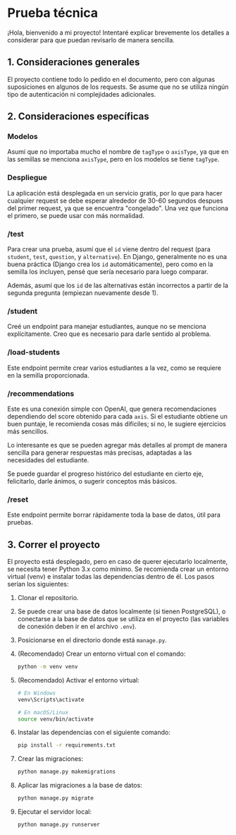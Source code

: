 # Prueba técnica

¡Hola, bienvenido a mi proyecto! Intentaré explicar brevemente los detalles a considerar para que puedan revisarlo de manera sencilla.

## 1. Consideraciones generales

El proyecto contiene todo lo pedido en el documento, pero con algunas suposiciones en algunos de los requests. Se asume que no se utiliza ningún tipo de autenticación ni complejidades adicionales.

## 2. Consideraciones específicas

### Modelos

Asumí que no importaba mucho el nombre de `tagType` o `axisType`, ya que en las semillas se menciona `axisType`, pero en los modelos se tiene `tagType`.

### Despliegue

La aplicación está desplegada en un servicio gratis, por lo que para hacer cualquier request se debe esperar alrededor de 30-60 segundos despues del primer request, ya que se encuentra "congelado". Una vez que funciona el primero, se puede usar con más normalidad.

### /test

Para crear una prueba, asumí que el `id` viene dentro del request (para `student`, `test`, `question`, y `alternative`). En Django, generalmente no es una buena práctica (Django crea los `id` automáticamente), pero como en la semilla los incluyen, pensé que sería necesario para luego comparar.

Además, asumí que los `id` de las alternativas están incorrectos a partir de la segunda pregunta (empiezan nuevamente desde 1).

### /student

Creé un endpoint para manejar estudiantes, aunque no se menciona explícitamente. Creo que es necesario para darle sentido al problema.

### /load-students

Este endpoint permite crear varios estudiantes a la vez, como se requiere en la semilla proporcionada.

### /recommendations

Este es una conexión simple con OpenAI, que genera recomendaciones dependiendo del score obtenido para cada `axis`. Si el estudiante obtiene un buen puntaje, le recomienda cosas más difíciles; si no, le sugiere ejercicios más sencillos.

Lo interesante es que se pueden agregar más detalles al prompt de manera sencilla para generar respuestas más precisas, adaptadas a las necesidades del estudiante.

Se puede guardar el progreso histórico del estudiante en cierto eje, felicitarlo, darle ánimos, o sugerir conceptos más básicos.

### /reset

Este endpoint permite borrar rápidamente toda la base de datos, útil para pruebas.

## 3. Correr el proyecto

El proyecto está desplegado, pero en caso de querer ejecutarlo localmente, se necesita tener Python 3.x como mínimo. Se recomienda crear un entorno virtual (venv) e instalar todas las dependencias dentro de él. Los pasos serían los siguientes:

1. Clonar el repositorio.
2. Se puede crear una base de datos localmente (si tienen PostgreSQL), o conectarse a la base de datos que se utiliza en el proyecto (las variables de conexión deben ir en el archivo `.env`).
3. Posicionarse en el directorio donde está `manage.py`.
4. (Recomendado) Crear un entorno virtual con el comando:

   ```bash
   python -m venv venv
   ```

5. (Recomendado) Activar el entorno virtual:

   ```bash
   # En Windows
   venv\Scripts\activate

   # En macOS/Linux
   source venv/bin/activate
   ```

6. Instalar las dependencias con el siguiente comando:

   ```bash
   pip install -r requirements.txt
   ```

7. Crear las migraciones:

   ```bash
   python manage.py makemigrations
   ```

8. Aplicar las migraciones a la base de datos:

   ```bash
   python manage.py migrate
   ```

9. Ejecutar el servidor local:

   ```bash
   python manage.py runserver
   ```
